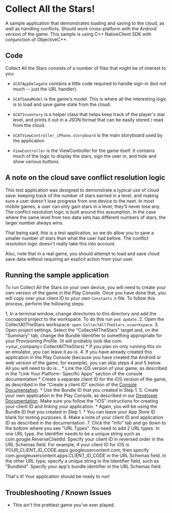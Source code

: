 # Collect All the Stars!

A sample application that demonstrates loading and saving to the cloud, as well
as handling conflicts. Should work cross-platform with the Android version of
the game.
This sample is using C++ NativeClient SDK with conjunction of ObjectiveC++.

## Code

Collect All the Stars consists of a number of files that might be of interest to
you:

* `GCATAppDelegate` contains a little code required to handle sign-in (but not
  much -- just the URL handler).

* `GCATGameModel` is the game's model. This is where all the interesting logic
  is to load and save game state from the cloud.

* `GCATInventory` is a helper class that helps keep track of the player's star
  level, and prints it out in a JSON format that can be easily stored / read
  from the cloud.

* `GCATViewController_iPhone.storyboard` is the main storyboard used by the
  application

* `ViewController` is the ViewController for the game itself. It contains much
  of the logic to display the stars, sign the user in, and hide and show various
  buttons.

## A note on the cloud save conflict resolution logic

This test application was designed to demonstrate a typical use of cloud save:
keeping track of the number of stars earned in a level, and making sure a user
doesn't lose progress from one device to the next. In most mobile games, a user
can only gain stars in a level; they'll never lose any. The conflict resolution
logic is built around this assumption. In the case where the same level from two
data sets has different numbers of stars, the larger number always wins.

That being said, this is a test application, so we do allow you to save a
smaller number of stars than what the user had before. The conflict resolution
logic doesn't really take this into account.

Also, note that in a real game, you should attempt to load and save cloud save
data without requiring an explicit action from your user.

## Running the sample application

To run Collect All the Stars on your own device, you will need to create your
own version of the game in the Play Console. Once you have done that, you will
copy over your client ID to your own `Constants.h` file. To follow this process,
perform the following steps:

1, In a terminal window, change directories to this directory and add the cocoapod project
    to the workspace.  To do this run `pod update`.
2. Open the CollectAllTheStars workspace: `open CollectAllTheStars.xcworkspace`.
3. Open project settings. Select the "CollectAllTheStars" target and,
  on the "Summary" tab, change the Bundle Identifier to
  something appropriate for your Provisioning Profile. (It will probably look like
  com.<your_company>.CollectAllTheStars)
    * If you plan on only running this on an emulator, you can leave it as-is.
4. If you have already created this application in the Play Console (because you
  have created the Android or web version of the game, for example), you can
  skip steps 4 and 5 below. All you will need to do is...
    * Link the iOS version of your game, as described in the "Link Your Platform-
      Specific Apps" section of the console documentation
    * Create a separate client ID for the iOS version of the game, as described in
      the "Create a client ID" section of the [Console Documentation](https://developers.google.com/games/services/console/enabling).
        * Use the Bundle ID that you created in Step 1.
5. Create your own application in the Play Console, as described in our [Developer
  Documentation](https://developers.google.com/games/services/console/enabling). Make
  sure you follow the "iOS" instructions for creating your client ID and linking
  your application.
    * Again, you will be using the Bundle ID that you created in Step 1.
    * You can leave your App Store ID blank for testing purposes.
6. Make a note of your client ID and application ID as described in the
  documentation.
7. Click the "Info" tab and go down to the bottom where you see "URL Types".
  You need to add 2 URL types.  In one URL type, the Identifier needs to be
  a unique string such as com.google.ReverseClientId.  Specify your client ID
  in reversed order in the URL Schemas field. For example, if your client ID for iOS is
  YOUR_CLIENT_ID_CODE.apps.googleusercontent.com, then specify
  com.googleusercontent.apps.CLIENT_ID_CODE in the URL Schemas field.
  In the other URL type, specify a unique string in the Identifier field,
  such as "BundleId".  Specify your app's bundle identifier in the URL Schemas field.


That's it! Your application should be ready to run!

## Troubleshooting / Known Issues

* This ain't the prettiest game you've ever played.
